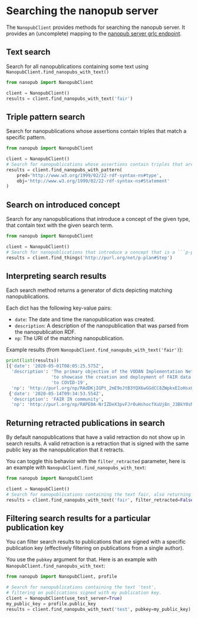 # Searching the nanopub server
The `NanopubClient` provides methods for searching the nanopub server. It provides an (uncomplete) mapping to the [nanopub server grlc endpoint](http://grlc.nanopubs.lod.labs.vu.nl/api/local/local).

## Text search
Search for all nanopublications containing some text using `NanopubClient.find_nanopubs_with_text()`
```python
from nanopub import NanopubClient

client = NanopubClient()
results = client.find_nanopubs_with_text('fair')
```

## Triple pattern search
Search for nanopublications whose assertions contain triples that match a specific pattern.
```python
from nanopub import NanopubClient

client = NanopubClient()
# Search for nanopublications whose assertions contain triples that are ```rdf:Statement```s.
results = client.find_nanopubs_with_pattern(
    pred='http://www.w3.org/1999/02/22-rdf-syntax-ns#type',
    obj='http://www.w3.org/1999/02/22-rdf-syntax-ns#Statement'
)
```

## Search on introduced concept
Search for any nanopublications that introduce a concept of the given type, that contain text with the given search term.
```python
from nanopub import NanopubClient

client = NanopubClient()
# Search for nanopublications that introduce a concept that is a ```p-plan:Step```.
results = client.find_things('http://purl.org/net/p-plan#Step')
```

## Interpreting search results
Each search method returns a generator of dicts depicting matching nanopublications.

Each dict has the following key-value pairs:
* `date`: The date and time the nanopublication was created.
* `description`: A description of the nanopublication that was parsed from the nanopublication RDF.
* `np`: The URI of the matching nanopublication.

Example results (from `NanopubClient.find_nanopubs_with_text('fair')`):
```python
print(list(results))
[{'date': '2020-05-01T08:05:25.575Z',
  'description': 'The primary objective of the VODAN Implementation Network is '
                 'to showcase the creation and deployment of FAIR data related '
                 'to COVID-19',
  'np': 'http://purl.org/np/RAdDKjIGPt_2mE9oJtB3YQX6wGGdCC8ZWpkxEIoHsxOjE'},
 {'date': '2020-05-14T09:34:53.554Z',
  'description': 'FAIR IN community',
  'np': 'http://purl.org/np/RAPE0A-NrIZDeX3pvFJr0uHshocfXuUj8n_J3BkY0sMuU'}]
```

## Returning retracted publications in search
By default nanopublications that have a valid retraction do not show up in search results. A valid retraction is a retraction that is signed with the same public key as the nanopublication that it retracts.

You can toggle this behavior with the `filter_retracted` parameter, here is an example with `NanopubClient.find_nanopubs_with_text`:

```python
from nanopub import NanopubClient

client = NanopubClient()
# Search for nanopublications containing the text fair, also returning retracted publications.
results = client.find_nanopubs_with_text('fair', filter_retracted=False)
```

## Filtering search results for a particular publication key
You can filter search results to publications that are signed with a specific publication key (effectively filtering on publications from a single author).

You use the `pubkey` argument for that. Here is an example with `NanopubClient.find_nanopubs_with_text`:

```python
from nanopub import NanopubClient, profile

# Search for nanopublications containing the text 'test',
# filtering on publications signed with my publication key.
client = NanopubClient(use_test_server=True)
my_public_key = profile.public_key
results = client.find_nanopubs_with_text('test', pubkey=my_public_key)
```
